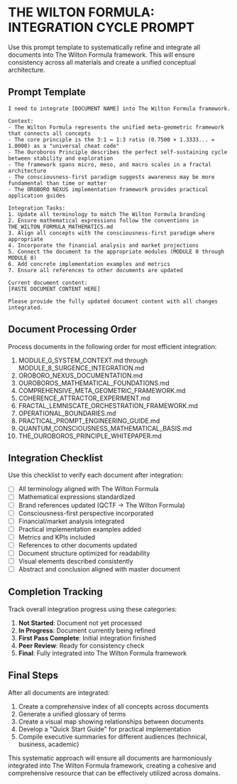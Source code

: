 # THE WILTON FORMULA: INTEGRATION CYCLE PROMPT

Use this prompt template to systematically refine and integrate all documents into The Wilton Formula framework. This will ensure consistency across all materials and create a unified conceptual architecture.

## Prompt Template

```
I need to integrate [DOCUMENT NAME] into The Wilton Formula framework. 

Context:
- The Wilton Formula represents the unified meta-geometric framework that connects all concepts
- The core principle is the 3:1 ↔ 1:3 ratio (0.7500 × 1.3333... = 1.0000) as a "universal cheat code"
- The Ouroboros Principle describes the perfect self-sustaining cycle between stability and exploration
- The framework spans micro, meso, and macro scales in a fractal architecture
- The consciousness-first paradigm suggests awareness may be more fundamental than time or matter
- The OROBORO NEXUS implementation framework provides practical application guides

Integration Tasks:
1. Update all terminology to match The Wilton Formula branding
2. Ensure mathematical expressions follow the conventions in THE_WILTON_FORMULA_MATHEMATICS.md
3. Align all concepts with the consciousness-first paradigm where appropriate
4. Incorporate the financial analysis and market projections
5. Connect the document to the appropriate modules (MODULE 0 through MODULE 8)
6. Add concrete implementation examples and metrics
7. Ensure all references to other documents are updated

Current document content:
[PASTE DOCUMENT CONTENT HERE]

Please provide the fully updated document content with all changes integrated.
```

## Document Processing Order

Process documents in the following order for most efficient integration:

1. MODULE_0_SYSTEM_CONTEXT.md through MODULE_8_SURGENCE_INTEGRATION.md
2. OROBORO_NEXUS_DOCUMENTATION.md
3. OUROBOROS_MATHEMATICAL_FOUNDATIONS.md
4. COMPREHENSIVE_META_GEOMETRIC_FRAMEWORK.md
5. COHERENCE_ATTRACTOR_EXPERIMENT.md
6. FRACTAL_LEMNISCATE_ORCHESTRATION_FRAMEWORK.md
7. OPERATIONAL_BOUNDARIES.md
8. PRACTICAL_PROMPT_ENGINEERING_GUIDE.md
9. QUANTUM_CONSCIOUSNESS_MATHEMATICAL_BASIS.md
10. THE_OUROBOROS_PRINCIPLE_WHITEPAPER.md

## Integration Checklist

Use this checklist to verify each document after integration:

- [ ] All terminology aligned with The Wilton Formula
- [ ] Mathematical expressions standardized
- [ ] Brand references updated (QCTF → The Wilton Formula)
- [ ] Consciousness-first perspective incorporated
- [ ] Financial/market analysis integrated
- [ ] Practical implementation examples added
- [ ] Metrics and KPIs included
- [ ] References to other documents updated
- [ ] Document structure optimized for readability
- [ ] Visual elements described consistently
- [ ] Abstract and conclusion aligned with master document

## Completion Tracking

Track overall integration progress using these categories:

1. **Not Started**: Document not yet processed
2. **In Progress**: Document currently being refined
3. **First Pass Complete**: Initial integration finished
4. **Peer Review**: Ready for consistency check
5. **Final**: Fully integrated into The Wilton Formula framework

## Final Steps

After all documents are integrated:

1. Create a comprehensive index of all concepts across documents
2. Generate a unified glossary of terms
3. Create a visual map showing relationships between documents
4. Develop a "Quick Start Guide" for practical implementation
5. Compile executive summaries for different audiences (technical, business, academic)

This systematic approach will ensure all documents are harmoniously integrated into The Wilton Formula framework, creating a cohesive and comprehensive resource that can be effectively utilized across domains.